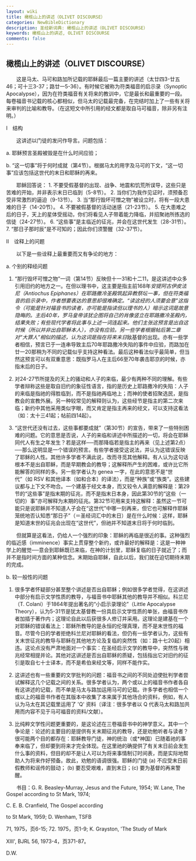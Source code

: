 ```yaml
---
layout: wiki
title: 橄榄山上的讲述（OLIVET DISCOURSE）
categories: NewBibleDictionary
description: 圣经新词典: 橄榄山上的讲述（OLIVET DISCOURSE）
keywords: 橄榄山上的讲述, OLIVET DISCOURSE
comments: false
---
```


## 橄榄山上的讲述（OLIVET DISCOURSE）

　　这是马太、马可和路加所记载的耶稣最后一篇主要的讲述（太廿四3-廿五46；可十三3-37；路廿一5-36）。有时候它被称为符类福音的启示录（Synoptic Apocalypse），因为在符类福音有关将来的教训中，它是最长和最重要的一段。每卷福音书记载的核心都相似，但马太的记载最完备，在完结时加上了一些有关将来审判的比喻和教导。（在这短文中所引用的经文都是取自马可福音，除非另有注明。）

Ⅰ　结构

　　这讲述以门徒的发问作导言。问题包括：

a. 耶稣预言圣殿被毁是在什么时间应验；

b. “这一切事”将于何时成就（第4节）。根据马太的用字及马可的下文，“这一切事”应该包括这世代的末日和耶稣的再来。

　　耶稣回答说： 1. 不要受假基督的出现、战争、地震和饥荒所误导，这些只是苦难的开始，并非表示末日已临到（5-8节）。 2. 当你们为我作见证时，须预备忍受非常激烈的逼迫（9-13节）。 3. 当“那行毁坏可憎之物”被设立时，将有一段大患难的日子（14-20节）。 4. 不要被假基督的活动迷感（21-23节）。 5. 在大患难之后的日子，天上的星体受摇动，你们将看见人子带着能力降临，并招聚祂所拣选的信徒（24-27节）。 6. “这些事”是主临近的征兆，并会在这世代发生（28-31节）。 7. “那日子那时辰”是不可知的；因此你们须警醒（32-37节）。

Ⅱ　诠释上的问题

　　以下是一些诠释上最重要而又有争论的地方：

a. 个别的释经问题

1. “那行毁坏可憎之物”一词（第14节）反映但十一31和十二11，是这讲述中众多引用旧约的地方之一。在但以理书中，这主要是指主前168年*安提阿古伊皮法尼（Antiochus Epiphanes）在耶路撒冷圣殿筑起异教祭坛一事，但在符类福音的启示录中，作者想要表达的意思却很难确定。“读这经的人须要会意”这指令（可能是针对福音书的读者，亦可能是指读但以理书的人）暗示这词是故意隐晦的。主后40年，罗马皇帝该犹企图将自己的肖像竖立在耶路撒冷圣殿内，结果失败；有些现代学者将此事与上述一词连起来。他们主张这预言是出自这时候（所以并非出自耶稣本人），亦没有应验。另一些学者根据帖后第二章对“大罪人”相似的描述，认为这词是指在将来末日*敌基督的出现。亦有一些学者相信，预言已于一连串导致主后70年耶路撒冷失陷的事件中应验，而路加在廿一20那稍为不同的记载似乎支持这种看法。最后这种看法似乎最简单，但当然这预言可以有双重意思：既指罗马人在主后66至70年袭击耶京的时候，亦指末后的日子。

2. 对24-27节所提及的天上的骚动和人子的来临，最少有两种不同的理解。有些学者辩称这些是取自旧约的象征性语言，指的是历史上耶路撒冷的失陷：人子的来临是指祂的得胜临到，而不是指祂再临地上；而神的使者招聚选民，是指教会的宣教外展。另一种较常见的解释则认为，这些经节是指主的第二次来临；新约中其他采用类似字眼，而又肯定是指主再来的经文，可以支持这看法（如：太十三41起；帖前四14起）。

3. “这世代还没有过去，这些事都要成就”（第30节）的宣告，带来了一些特别困难的问题。它的意思是否说，人子的来临和讲述中所描述的一切，将会在耶稣同代人有生之年发生？若是这样──而那降临若是指主的再来（见上述第2点）──那么这明显是一个错误的预言。有些学者接受这说法，并认为这错误反映了耶稣的人性。其他许多学者不满此说，改而寻觅其他解释。有人认为这句话根本不是出自耶稣，而是早期教会的教导；这解释所产生的困难，或许比它所能解答的同样的多。另一些学者认为 genea 一字，在此的意思不是“世代”（如 RSV 和其他译本〔如和合本〕的译法），而是“种族”或“族类”。这些建议都与上下文不吻合。一个建基于经文本身，而又较令人满意的解释是：第29节的“这些事”是指末期的征兆，而不是指末日本身，因此第30节的“这些（一切的）事”亦可解释为末期的征兆。第32节可用来支持这解释：虽然这一节可能只是说耶稣并不知道人子会在“这世代”中哪一刻再来，但它也可解释作耶稣笼统地否认知悉“那日子”（＝圣经词汇中的末日）是在什么时候：这样，耶稣是知道末世的征兆会出现在“这世代”，但祂并不知道末日将于何时临到。

　　但就算是这看法，仍给人一个强烈的印象：耶稣的再临是很近的事。这种强烈的临近感（imminence）事实上贯穿整个新约，或许最好的解释是：这是一种神学上的醒觉──意会到耶稣既已来临，在神的计划里，耶稣复临的日子就近了；而并不是指时间方面的某种信念。末期始自耶稣，自此以后，我们就在迫切期待末期的完成。

b. 较一般性的问题

1. 很多学者怀疑部分甚至整个讲述是否出自耶稣；例如很多学者觉得，在这讲述中部分有启示文学性质的教导，与福音书中耶稣其他的教导并不相似。科兰尼（T. Colani）于1864年提出著名的“小启示录理论”（Little Apocalypse Theory），认为5-31节是犹太基督教一份具启示文学性质的单张，由福音书作者加插于著作内；这理论自此以后获很多人修订并采用。这理论是建基在一个对耶稣的错误看法上：耶稣所教导的是永恒的伦理真理，而不是末世性的福音。尽管今日的学者拒绝科兰尼对耶稣的看法，但仍有一些学者认为，这些有关末世征兆的教导与耶稣在其他地方论及复临的突然性（如：路十七20起）相违。这论点没有严肃地面对一个事实：在圣经启示文学的教导中，突然性与微兆经常相提并论。其他对这讲述是否出自耶稣的质疑，包括指出它对旧约的征引是取自七十士译本，而不是希伯来经文等，同样不能作实。

2. 这讲述也有一些重要的文学批判的问题：福音书之间的不同处迫使批判学者尝试解释这几个记载之间的关系。很多学者认为，两个或以上的福音书作者各自有这讲述的记载，而不单是马太与路加运用马可的记载。许多学者也相信一个或以上的福音书作者在其版本中收集了本来属于其他场合的资料，例如，有人认为马太在其记载里运用了 'Q' 资料〔译注：很多学者以 Q 代表马太和路加共用而内容不见于马可福音的资料/文献〕。

3. 比纯粹文学性问题更重要的，是这论述在三卷福音书中的神学意义。其中一个争论是：论述的主要目的是提供有关末期征兆的教导，还是劝勉听者与读者？很可能两个目的都存在：耶稣教导门徒，神的统治（或*神国）已随着祂的事奉来临了，但却要到将来才完全体现。在这里祂的确提供了有关末日前会发生什么事的资料，但目的却不是让人可以为将来事情制订时间表，而是实际地帮助人为将来作好预备。故此，劝勉的语调很强。耶稣的门徒 (a) 不应受末日前假教师和谣传的鼓动； (b) 要忍受艰难，直到末日；(c) 要为基督的再来警醒。

　　书目：G. R. Beasley-Murray, Jesus and the Future, 1954; W. Lane, The Gospel according to St Mark, 1974;

C. E. B. Cranfield, The Gospel according

to St Mark, 1959; D. Wenham, TSFB

71, 1975，页6-15; 72. 1975，页1-9; K. Grayston, 'The Study of Mark

XIII', BJRL 56, 1973-4，页371-87。

D.W.







